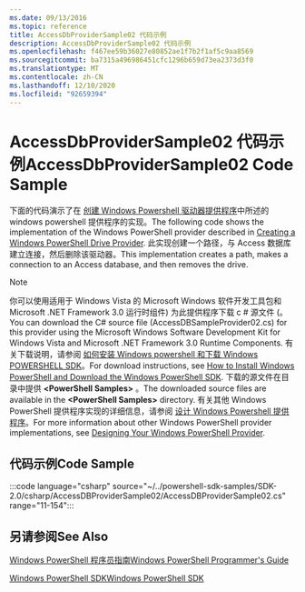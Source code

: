 ```yaml
---
ms.date: 09/13/2016
ms.topic: reference
title: AccessDbProviderSample02 代码示例
description: AccessDbProviderSample02 代码示例
ms.openlocfilehash: f467ee59b36027e80852ae1f7b2f1af5c9aa8569
ms.sourcegitcommit: ba7315a496986451cfc1296b659d73ea2373d3f0
ms.translationtype: MT
ms.contentlocale: zh-CN
ms.lasthandoff: 12/10/2020
ms.locfileid: "92659394"
---
```

# <a name="accessdbprovidersample02-code-sample"></a><span data-ttu-id="2b5ba-103">AccessDbProviderSample02 代码示例</span><span class="sxs-lookup"><span data-stu-id="2b5ba-103">AccessDbProviderSample02 Code Sample</span></span>

<span data-ttu-id="2b5ba-104">下面的代码演示了在 [创建 Windows Powershell 驱动器提供程序](./creating-a-windows-powershell-drive-provider.md)中所述的 windows powershell 提供程序的实现。</span><span class="sxs-lookup"><span data-stu-id="2b5ba-104">The following code shows the implementation of the Windows PowerShell provider described in [Creating a Windows PowerShell Drive Provider](./creating-a-windows-powershell-drive-provider.md).</span></span>
<span data-ttu-id="2b5ba-105">此实现创建一个路径，与 Access 数据库建立连接，然后删除该驱动器。</span><span class="sxs-lookup"><span data-stu-id="2b5ba-105">This implementation creates a path, makes a connection to an Access database, and then removes the drive.</span></span>

> [!NOTE]
> <span data-ttu-id="2b5ba-106">你可以使用适用于 Windows Vista 的 Microsoft Windows 软件开发工具包和 Microsoft .NET Framework 3.0 运行时组件) 为此提供程序下载 c # 源文件 (。</span><span class="sxs-lookup"><span data-stu-id="2b5ba-106">You can download the C# source file (AccessDBSampleProvider02.cs) for this provider using the Microsoft Windows Software Development Kit for Windows Vista and Microsoft .NET Framework 3.0 Runtime Components.</span></span> <span data-ttu-id="2b5ba-107">有关下载说明，请参阅 [如何安装 Windows powershell 和下载 Windows POWERSHELL SDK](/powershell/scripting/developer/installing-the-windows-powershell-sdk)。</span><span class="sxs-lookup"><span data-stu-id="2b5ba-107">For download instructions, see [How to Install Windows PowerShell and Download the Windows PowerShell SDK](/powershell/scripting/developer/installing-the-windows-powershell-sdk).</span></span>
> <span data-ttu-id="2b5ba-108">下载的源文件在目录中提供 **\<PowerShell Samples>** 。</span><span class="sxs-lookup"><span data-stu-id="2b5ba-108">The downloaded source files are available in the **\<PowerShell Samples>** directory.</span></span> <span data-ttu-id="2b5ba-109">有关其他 Windows PowerShell 提供程序实现的详细信息，请参阅 [设计 Windows Powershell 提供程序](./designing-your-windows-powershell-provider.md)。</span><span class="sxs-lookup"><span data-stu-id="2b5ba-109">For more information about other Windows PowerShell provider implementations, see [Designing Your Windows PowerShell Provider](./designing-your-windows-powershell-provider.md).</span></span>

## <a name="code-sample"></a><span data-ttu-id="2b5ba-110">代码示例</span><span class="sxs-lookup"><span data-stu-id="2b5ba-110">Code Sample</span></span>

:::code language="csharp" source="~/../powershell-sdk-samples/SDK-2.0/csharp/AccessDBProviderSample02/AccessDBProviderSample02.cs" range="11-154":::

## <a name="see-also"></a><span data-ttu-id="2b5ba-111">另请参阅</span><span class="sxs-lookup"><span data-stu-id="2b5ba-111">See Also</span></span>

[<span data-ttu-id="2b5ba-112">Windows PowerShell 程序员指南</span><span class="sxs-lookup"><span data-stu-id="2b5ba-112">Windows PowerShell Programmer's Guide</span></span>](./windows-powershell-programmer-s-guide.md)

[<span data-ttu-id="2b5ba-113">Windows PowerShell SDK</span><span class="sxs-lookup"><span data-stu-id="2b5ba-113">Windows PowerShell SDK</span></span>](../windows-powershell-reference.md)
